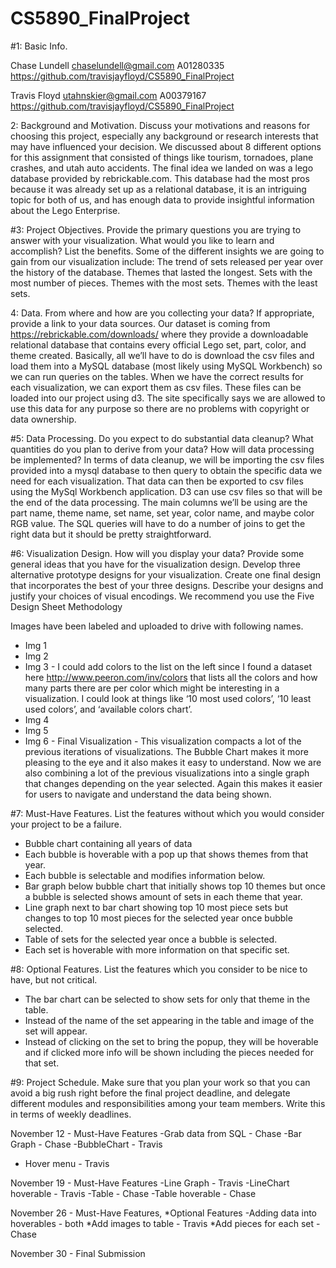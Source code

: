 # CS5890_FinalProject

#1: Basic Info. 

Chase Lundell
chaselundell@gmail.com
A01280335
https://github.com/travisjayfloyd/CS5890_FinalProject

Travis Floyd
utahnskier@gmail.com
A00379167
https://github.com/travisjayfloyd/CS5890_FinalProject

2: Background and Motivation. Discuss your motivations and reasons for choosing this project, especially any background or research        interests that may have influenced your decision.
   We discussed about 8 different options for this assignment that consisted of things like tourism, tornadoes, plane crashes, and utah    auto accidents. The final idea we landed on was a lego database provided by rebrickable.com. This database had the most pros because    it was already set up as a relational database, it is an intriguing topic for both of us, and has enough data to provide insightful      information about the Lego Enterprise.  

#3: Project Objectives. Provide the primary questions you are trying to answer with your visualization. What would you like to learn and     accomplish? List the benefits.
    Some of the different insights we are going to gain from our visualization include:
    The trend of sets released per year over the history of the database.
    Themes that lasted the longest.
    Sets with the most number of pieces.
    Themes with the most sets.
    Themes with the least sets.
    
4: Data. From where and how are you collecting your data? If appropriate, provide a link to your data sources.
   Our dataset is coming from https://rebrickable.com/downloads/ where they provide a downloadable relational database that contains        every official Lego set, part, color, and theme created. Basically, all we’ll have to do is download the csv files and load them into    a MySQL database (most likely using MySQL Workbench) so we can run queries on the tables. When we have the correct results for each      visualization, we can export them as csv files. These files can be loaded into our project using d3. The site specifically says we      are allowed to use this data for any purpose so there are no problems with copyright or data ownership.

#5: Data Processing. Do you expect to do substantial data cleanup? What quantities do you plan to derive from your data? How will data      processing be implemented?
   In terms of data cleanup, we will be importing the csv files provided into a mysql database to then query to obtain the specific data    we need for each visualization. That data can then be exported to csv files using the MySql Workbench application. D3 can use csv        files so that will be the end of the data processing. The main columns we’ll be using are the part name, theme name, set name, set      year, color name, and maybe color RGB value. The SQL queries will have to do a number of joins to get the right data but it should be    pretty straightforward.

#6: Visualization Design. How will you display your data? Provide some general ideas that you have for the visualization design. Develop     three alternative prototype designs for your visualization. Create one final design that incorporates the best of your three             designs. Describe your designs and justify your choices of visual encodings. We recommend you use the Five Design Sheet Methodology 

Images have been labeled and uploaded to drive with following names.
 - Img 1
 - Img 2
 - Img 3 - I could add colors to the list on the left since I found a dataset here http://www.peeron.com/inv/colors that lists all the             colors and how many parts there are per color which might be interesting in a visualization. I could look at things like ‘10             most used colors’,  ‘10 least used colors’, and ‘available colors chart’.
 - Img 4
 - Img 5
 - Img 6 - Final Visualization - This visualization compacts a lot of the previous iterations of visualizations.  The Bubble Chart makes            it more pleasing to the eye and it also makes it easy to understand. Now we are also combining a lot of the previous                    visualizations into a single graph that changes depending on the year selected.  Again this makes it easier for users to                navigate and understand the data being shown.

#7: Must-Have Features. List the features without which you would consider your project to be a failure.
 - Bubble chart containing all years of data
 - Each bubble is hoverable with a pop up that shows themes from that year.
 - Each bubble is selectable and modifies information below.
 - Bar graph below bubble chart that initially shows top 10 themes but once a bubble is selected shows amount of sets in each theme that    year.
 - Line graph next to bar chart showing top 10 most piece sets but changes to top 10 most pieces for the selected year once bubble          selected.
 - Table of sets for the selected year once a bubble is selected. 
 - Each set is hoverable with more information on that specific set.

#8: Optional Features. List the features which you consider to be nice to have, but not critical.
 - The bar chart can be selected to show sets for only that theme in the table.
 - Instead of the name of the set appearing in the table and image of the set will appear.
 - Instead of clicking on the set to bring the popup, they will be hoverable and if clicked more info will be shown including the pieces    needed for that set.

#9: Project Schedule. Make sure that you plan your work so that you can avoid a big rush right before the final project deadline, and delegate different modules and responsibilities among your team members. Write this in terms of weekly deadlines.

November 12 - Must-Have Features
  -Grab data from SQL - Chase
  -Bar Graph - Chase
  -BubbleChart - Travis
  - Hover menu - Travis
  
November 19 - Must-Have Features
  -Line Graph - Travis
  -LineChart hoverable - Travis
  -Table - Chase
  -Table hoverable - Chase
  
November 26 - Must-Have Features, *Optional Features
  -Adding data into hoverables - both
  *Add images to table - Travis
  *Add pieces for each set - Chase
  
November 30 - Final Submission



